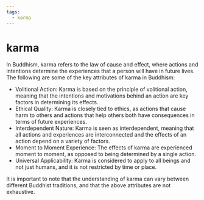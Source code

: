 ```yaml
---
tags:
  - karma 
---
```

# karma

In Buddhism, karma refers to the law of cause and effect, where actions and intentions determine the experiences that a person will have in future lives. The following are some of the key attributes of karma in Buddhism:

- Volitional Action: Karma is based on the principle of volitional action, meaning that the intentions and motivations behind an action are key factors in determining its effects.
- Ethical Quality: Karma is closely tied to ethics, as actions that cause harm to others and actions that help others both have consequences in terms of future experiences.
- Interdependent Nature: Karma is seen as interdependent, meaning that all actions and experiences are interconnected and the effects of an action depend on a variety of factors.
- Moment to Moment Experience: The effects of karma are experienced moment to moment, as opposed to being determined by a single action.
- Universal Applicability: Karma is considered to apply to all beings and not just humans, and it is not restricted by time or place.

It is important to note that the understanding of karma can vary between different Buddhist traditions, and that the above attributes are not exhaustive.